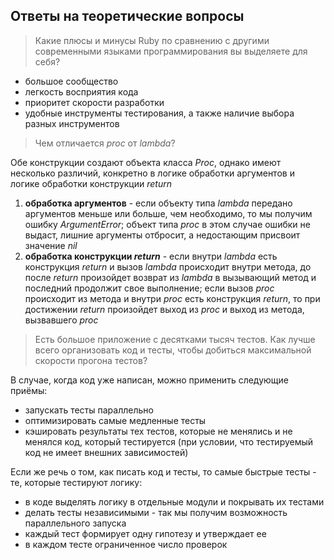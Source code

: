 
## Ответы на теоретические вопросы

> Какие плюсы и минусы Ruby по сравнению с другими современными языками программирования вы выделяете для себя?

* большое сообщество
* легкость восприятия кода
* приоритет скорости разработки
* удобные инструменты тестирования, а также наличие выбора разных инструментов

> Чем отличается _proc_ от _lambda_?

Обе конструкции создают объекта класса _Proc_, однако имеют несколько различий, конкретно в логике обработки аргументов и логике обработки конструкции _return_

1. **обработка аргументов** - если объекту типа _lambda_ передано аргументов меньше или больше, чем необходимо, то мы получим ошибку _ArgumentError_; объект типа _proc_ в этом случае ошибки не выдаст, лишние аргументы отбросит, а недостающим присвоит значение _nil_
2. **обработка конструкции _return_** - если внутри _lambda_ есть конструкция _return_ и вызов _lambda_ происходит внутри метода, до после _return_ произойдет возврат из _lambda_ в вызывающий метод и последний продолжит свое выполнение; если вызов _proc_ происходит из метода и внутри
_proc_ есть конструкция _return_, то при достижении _return_ произойдет выход из _proc_ и выход из метода, вызвавшего _proc_

> Есть большое приложение с десятками тысяч тестов. Как лучше всего организовать код и тесты, чтобы добиться максимальной скорости прогона тестов?

В случае, когда код уже написан, можно применить следующие приёмы:
* запускать тесты параллельно
* оптимизировать самые медленные тесты
* кэшировать результаты тех тестов, которые не менялись и не менялся код, который тестируется (при условии, что тестируемый код не имеет внешних зависимостей)

Если же речь о том, как писать код и тесты, то самые быстрые тесты - те, которые тестируют логику:
* в коде выделять логику в отдельные модули и покрывать их тестами
* делать тесты независимыми - так мы получим возможность параллельного запуска
* каждый тест формирует одну гипотезу и утверждает ее
* в каждом тесте ограниченное число проверок

